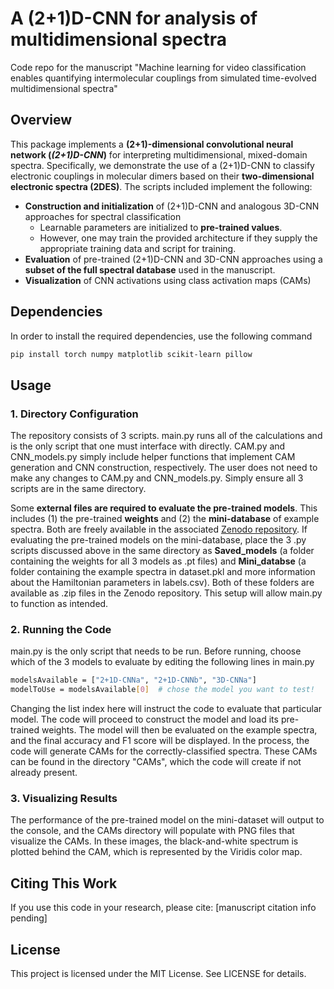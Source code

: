 # A (2+1)D-CNN for analysis of multidimensional spectra
Code repo for the manuscript "Machine learning for video classification enables quantifying intermolecular couplings from simulated time-evolved multidimensional spectra"

## Overview
This package implements a **(2+1)-dimensional convolutional neural network (_(2+1)D-CNN_)** for interpreting multidimensional, mixed-domain spectra. Specifically, we demonstrate the use of a (2+1)D-CNN to classify electronic couplings in molecular dimers based on their **two-dimensional electronic spectra (2DES)**.
The scripts included implement the following:
- **Construction and initialization** of (2+1)D-CNN and analogous 3D-CNN approaches for spectral classification
  - Learnable parameters are initialized to **pre-trained values**.
  - However, one may train the provided architecture if they supply the appropriate training data and script for training. 
- **Evaluation** of pre-trained (2+1)D-CNN and 3D-CNN approaches using a **subset of the full spectral database** used in the manuscript.
- **Visualization** of CNN activations using class activation maps (CAMs)

## Dependencies
In order to install the required dependencies, use the following command
```bash
pip install torch numpy matplotlib scikit-learn pillow
```

## Usage
### 1. Directory Configuration
The repository consists of 3 scripts. main.py runs all of the calculations and is the only script that one must interface with directly. CAM.py and CNN_models.py simply include helper functions that implement CAM generation and CNN construction, respectively. The user does not need to make any changes to CAM.py and CNN_models.py. Simply ensure all 3 scripts are in the same directory.

Some **external files are required to evaluate the pre-trained models**. This includes (1) the pre-trained **weights** and (2) the **mini-database** of example spectra. Both are freely available in the associated [Zenodo repository](https://doi.org/10.5281/zenodo.15178111). If evaluating the pre-trained models on the mini-database, place the 3 .py scripts discussed above in the same directory as **Saved_models** (a folder containing the weights for all 3 models as .pt files) and **Mini_databse** (a folder containing the example spectra in dataset.pkl and more information about the Hamiltonian parameters in labels.csv). Both of these folders are available as .zip files in the Zenodo repository. This setup will allow main.py to function as intended.

### 2. Running the Code
main.py is the only script that needs to be run. Before running, choose which of the 3 models to evaluate by editing the following lines in main.py
```bash
modelsAvailable = ["2+1D-CNNa", "2+1D-CNNb", "3D-CNNa"]
modelToUse = modelsAvailable[0]  # chose the model you want to test!
```
Changing the list index here will instruct the code to evaluate that particular model. The code will proceed to construct the model and load its pre-trained weights. The model will then be evaluated on the example spectra, and the final accuracy and F1 score will be displayed. In the process, the code will generate CAMs for the correctly-classified spectra. These CAMs can be found in the directory "CAMs", which the code will create if not already present.

### 3. Visualizing Results
The performance of the pre-trained model on the mini-dataset will output to the console, and the CAMs directory will populate with PNG files that visualize the CAMs. In these images, the black-and-white spectrum is plotted behind the CAM, which is represented by the Viridis color map.

## Citing This Work
If you use this code in your research, please cite:
[manuscript citation info pending]

## License
This project is licensed under the MIT License. See LICENSE for details.
